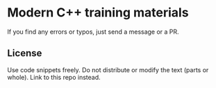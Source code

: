 # Modern C++ training materials

If you find any errors or typos, just send a message or a PR.

## License

Use code snippets freely. Do not distribute or modify the text (parts or whole). Link to this repo instead.
